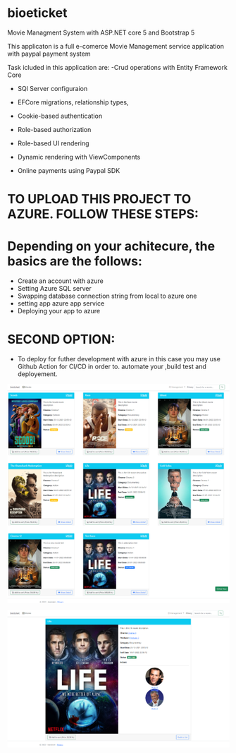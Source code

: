 


# bioeticket
Movie Managment System with ASP.NET core 5 and Bootstrap 5

This applicaton is a full e-comerce   Movie Management service application with paypal payment system 

Task icluded in this application are:
-Crud operations with Entity Framework Core
- SQl Server configuraion

- EFCore migrations, relationship types, 

- Cookie-based authentication

- Role-based authorization

- Role-based UI rendering

- Dynamic rendering with ViewComponents

- Online payments using Paypal SDK
# TO UPLOAD THIS PROJECT TO AZURE. FOLLOW THESE STEPS:
# Depending on your achitecure, the basics are the follows:
  - Create an account with azure
  - Setting Azure SQL server
  - Swapping database connection string from local to azure one
  - setting app azure app service
  - Deploying your app to azure
# SECOND OPTION:
- To deploy  for futher development with azure in this case you may use Github Action for CI/CD in order to. automate your ,build test and deployement.


![alt text](https://github.com/emabistar/bioeticket/blob/master/movies.png)

![alt text](https://github.com/emabistar/bioeticket/blob/master/movieDetails.png)


